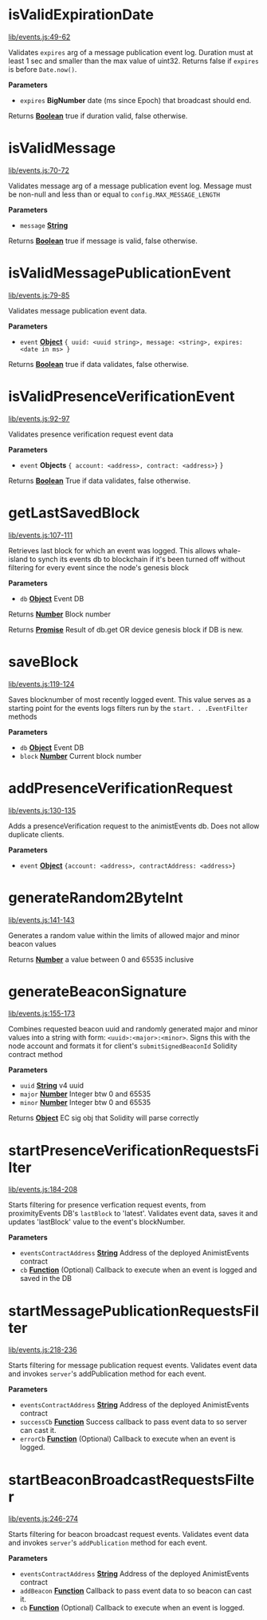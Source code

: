 <!-- Generated by documentation.js. Update this documentation by updating the source code. -->

# isValidExpirationDate

[lib/events.js:49-62](https://github.com/animist-io/whale-island/blob/49deb5b57c83e787ef1f2e54d9ad6f7506d77ff0/lib/events.js#L49-L62 "Source code on GitHub")

Validates `expires` arg of a message publication event log. Duration must at least 1 sec and
smaller than the max value of uint32. Returns false if `expires` is before `Date.now()`.

**Parameters**

-   `expires` **BigNumber** date (ms since Epoch) that broadcast should end.

Returns **[Boolean](https://developer.mozilla.org/en-US/docs/Web/JavaScript/Reference/Global_Objects/Boolean)** true if duration valid, false otherwise.

# isValidMessage

[lib/events.js:70-72](https://github.com/animist-io/whale-island/blob/49deb5b57c83e787ef1f2e54d9ad6f7506d77ff0/lib/events.js#L70-L72 "Source code on GitHub")

Validates message arg of a message publication event log. Message must be non-null and
less than or equal to `config.MAX_MESSAGE_LENGTH`

**Parameters**

-   `message` **[String](https://developer.mozilla.org/en-US/docs/Web/JavaScript/Reference/Global_Objects/String)** 

Returns **[Boolean](https://developer.mozilla.org/en-US/docs/Web/JavaScript/Reference/Global_Objects/Boolean)** true if message is valid, false otherwise.

# isValidMessagePublicationEvent

[lib/events.js:79-85](https://github.com/animist-io/whale-island/blob/49deb5b57c83e787ef1f2e54d9ad6f7506d77ff0/lib/events.js#L79-L85 "Source code on GitHub")

Validates message publication event data.

**Parameters**

-   `event` **[Object](https://developer.mozilla.org/en-US/docs/Web/JavaScript/Reference/Global_Objects/Object)** `{ uuid: <uuid string>, message: <string>, expires: <date in ms> }`

Returns **[Boolean](https://developer.mozilla.org/en-US/docs/Web/JavaScript/Reference/Global_Objects/Boolean)** true if data validates, false otherwise.

# isValidPresenceVerificationEvent

[lib/events.js:92-97](https://github.com/animist-io/whale-island/blob/49deb5b57c83e787ef1f2e54d9ad6f7506d77ff0/lib/events.js#L92-L97 "Source code on GitHub")

Validates presence verification request event data

**Parameters**

-   `event` **Objects** `{ account: <address>, contract: <address>}` }

Returns **[Boolean](https://developer.mozilla.org/en-US/docs/Web/JavaScript/Reference/Global_Objects/Boolean)** True if data validates, false otherwise.

# getLastSavedBlock

[lib/events.js:107-111](https://github.com/animist-io/whale-island/blob/49deb5b57c83e787ef1f2e54d9ad6f7506d77ff0/lib/events.js#L107-L111 "Source code on GitHub")

Retrieves last block for which an event was logged. This allows whale-island to synch its
events db to blockchain if it's been turned off without filtering for every event since
the node's genesis block

**Parameters**

-   `db` **[Object](https://developer.mozilla.org/en-US/docs/Web/JavaScript/Reference/Global_Objects/Object)** Event DB

Returns **[Number](https://developer.mozilla.org/en-US/docs/Web/JavaScript/Reference/Global_Objects/Number)** Block number

Returns **[Promise](https://developer.mozilla.org/en-US/docs/Web/JavaScript/Reference/Global_Objects/Promise)** Result of db.get OR device genesis block if DB is new.

# saveBlock

[lib/events.js:119-124](https://github.com/animist-io/whale-island/blob/49deb5b57c83e787ef1f2e54d9ad6f7506d77ff0/lib/events.js#L119-L124 "Source code on GitHub")

Saves blocknumber of most recently logged event. This value serves as a starting point for the
events logs filters run by the `start. . .EventFilter` methods

**Parameters**

-   `db` **[Object](https://developer.mozilla.org/en-US/docs/Web/JavaScript/Reference/Global_Objects/Object)** Event DB
-   `block` **[Number](https://developer.mozilla.org/en-US/docs/Web/JavaScript/Reference/Global_Objects/Number)** Current block number

# addPresenceVerificationRequest

[lib/events.js:130-135](https://github.com/animist-io/whale-island/blob/49deb5b57c83e787ef1f2e54d9ad6f7506d77ff0/lib/events.js#L130-L135 "Source code on GitHub")

Adds a presenceVerification request to the animistEvents db. Does not allow duplicate clients.

**Parameters**

-   `event` **[Object](https://developer.mozilla.org/en-US/docs/Web/JavaScript/Reference/Global_Objects/Object)** `{account: <address>, contractAddress: <address>}`

# generateRandom2ByteInt

[lib/events.js:141-143](https://github.com/animist-io/whale-island/blob/49deb5b57c83e787ef1f2e54d9ad6f7506d77ff0/lib/events.js#L141-L143 "Source code on GitHub")

Generates a random value within the limits of allowed major and minor beacon values

Returns **[Number](https://developer.mozilla.org/en-US/docs/Web/JavaScript/Reference/Global_Objects/Number)** a value between 0 and 65535 inclusive

# generateBeaconSignature

[lib/events.js:155-173](https://github.com/animist-io/whale-island/blob/49deb5b57c83e787ef1f2e54d9ad6f7506d77ff0/lib/events.js#L155-L173 "Source code on GitHub")

Combines requested beacon uuid and randomly generated major and minor
values into a string with form: `<uuid>:<major>:<minor>`.
Signs this with the node account and formats it for
client's `submitSignedBeaconId` Solidity contract method

**Parameters**

-   `uuid` **[String](https://developer.mozilla.org/en-US/docs/Web/JavaScript/Reference/Global_Objects/String)** v4 uuid
-   `major` **[Number](https://developer.mozilla.org/en-US/docs/Web/JavaScript/Reference/Global_Objects/Number)** Integer btw 0 and 65535
-   `minor` **[Number](https://developer.mozilla.org/en-US/docs/Web/JavaScript/Reference/Global_Objects/Number)** Integer btw 0 and 65535

Returns **[Object](https://developer.mozilla.org/en-US/docs/Web/JavaScript/Reference/Global_Objects/Object)** EC sig obj that Solidity will parse correctly

# startPresenceVerificationRequestsFilter

[lib/events.js:184-208](https://github.com/animist-io/whale-island/blob/49deb5b57c83e787ef1f2e54d9ad6f7506d77ff0/lib/events.js#L184-L208 "Source code on GitHub")

Starts filtering for presence verfication request events, from proximityEvents DB's
`lastBlock` to 'latest'. Validates event data, saves it and updates 'lastBlock' value to the
event's blockNumber.

**Parameters**

-   `eventsContractAddress` **[String](https://developer.mozilla.org/en-US/docs/Web/JavaScript/Reference/Global_Objects/String)** Address of the deployed AnimistEvents contract
-   `cb` **[Function](https://developer.mozilla.org/en-US/docs/Web/JavaScript/Reference/Statements/function)** (Optional) Callback to execute when an event is logged and saved in the DB

# startMessagePublicationRequestsFilter

[lib/events.js:218-236](https://github.com/animist-io/whale-island/blob/49deb5b57c83e787ef1f2e54d9ad6f7506d77ff0/lib/events.js#L218-L236 "Source code on GitHub")

Starts filtering for message publication request events. Validates event data and invokes
`server`'s addPublication method for each event.

**Parameters**

-   `eventsContractAddress` **[String](https://developer.mozilla.org/en-US/docs/Web/JavaScript/Reference/Global_Objects/String)** Address of the deployed AnimistEvents contract
-   `successCb` **[Function](https://developer.mozilla.org/en-US/docs/Web/JavaScript/Reference/Statements/function)** Success callback to pass event data to so server can cast it.
-   `errorCb` **[Function](https://developer.mozilla.org/en-US/docs/Web/JavaScript/Reference/Statements/function)** (Optional) Callback to execute when an event is logged.

# startBeaconBroadcastRequestsFilter

[lib/events.js:246-274](https://github.com/animist-io/whale-island/blob/49deb5b57c83e787ef1f2e54d9ad6f7506d77ff0/lib/events.js#L246-L274 "Source code on GitHub")

Starts filtering for beacon broadcast request events. Validates event data and invokes `server`'s
`addPublication` method for each event.

**Parameters**

-   `eventsContractAddress` **[String](https://developer.mozilla.org/en-US/docs/Web/JavaScript/Reference/Global_Objects/String)** Address of the deployed AnimistEvents contract
-   `addBeacon` **[Function](https://developer.mozilla.org/en-US/docs/Web/JavaScript/Reference/Statements/function)** Callback to pass event data to so beacon can cast it.
-   `cb` **[Function](https://developer.mozilla.org/en-US/docs/Web/JavaScript/Reference/Statements/function)** (Optional) Callback to execute when an event is logged.
